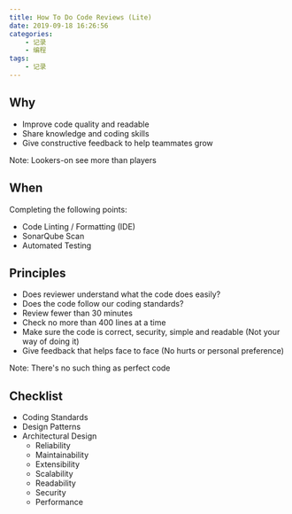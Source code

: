 ```yaml
---
title: How To Do Code Reviews (Lite)
date: 2019-09-18 16:26:56
categories:
    - 记录
    - 编程
tags:
    - 记录
---
```


## Why

- Improve code quality and readable
- Share knowledge and coding skills
- Give constructive feedback to help teammates grow

Note: Lookers-on see more than players

## When

Completing the following points:

- Code Linting / Formatting (IDE)
- SonarQube Scan
- Automated Testing

## Principles 

- Does reviewer understand what the code does easily?
- Does the code follow our coding standards?
- Review fewer than 30 minutes
- Check no more than 400 lines at a time
- Make sure the code is correct, security, simple and readable (Not your way of doing it)
- Give feedback that helps face to face (No hurts or personal preference)

Note: There's no such thing as perfect code

## Checklist

- Coding Standards
- Design Patterns
- Architectural Design
    - Reliability
    - Maintainability
    - Extensibility
    - Scalability
    - Readability
    - Security
    - Performance